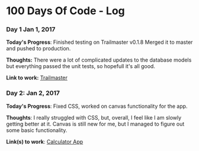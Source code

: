 # 100 Days Of Code - Log

### Day 1 Jan 1, 2017

**Today's Progress**: Finished testing on Trailmaster v0.1.8 Merged it to master and pushed to production.

**Thoughts:** There were a lot of complicated updates to the database models but everything passed the unit tests, so hopefull it's all good.

**Link to work:** [Trailmaster](https://trailmaster.herokuapp.com)

### Day 2: Jan 2, 2017 

**Today's Progress**: Fixed CSS, worked on canvas functionality for the app.

**Thoughts**: I really struggled with CSS, but, overall, I feel like I am slowly getting better at it. Canvas is still new for me, but I managed to figure out some basic functionality.

**Link(s) to work**: [Calculator App](http://www.example.com)
